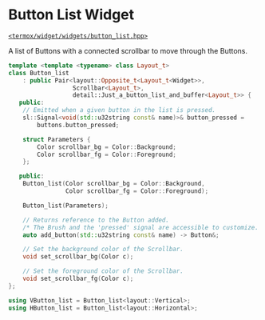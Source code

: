# Button List Widget

[`<termox/widget/widgets/button_list.hpp>`](../../../include/termox/widget/widgets/button_list.hpp)

A list of Buttons with a connected scrollbar to move through the Buttons.

```cpp
template <template <typename> class Layout_t>
class Button_list
    : public Pair<layout::Opposite_t<Layout_t<Widget>>,
                  Scrollbar<Layout_t>,
                  detail::Just_a_button_list_and_buffer<Layout_t>> {
   public:
    // Emitted when a given button in the list is pressed.
    sl::Signal<void(std::u32string const& name)>& button_pressed =
        buttons.button_pressed;

    struct Parameters {
        Color scrollbar_bg = Color::Background;
        Color scrollbar_fg = Color::Foreground;
    };

   public:
    Button_list(Color scrollbar_bg = Color::Background,
                Color scrollbar_fg = Color::Foreground);

    Button_list(Parameters);

    // Returns reference to the Button added.
    /* The Brush and the 'pressed' signal are accessible to customize. */
    auto add_button(std::u32string const& name) -> Button&;

    // Set the background color of the Scrollbar.
    void set_scrollbar_bg(Color c);

    // Set the foreground color of the Scrollbar.
    void set_scrollbar_fg(Color c);
};

using VButton_list = Button_list<layout::Vertical>;
using HButton_list = Button_list<layout::Horizontal>;
```
